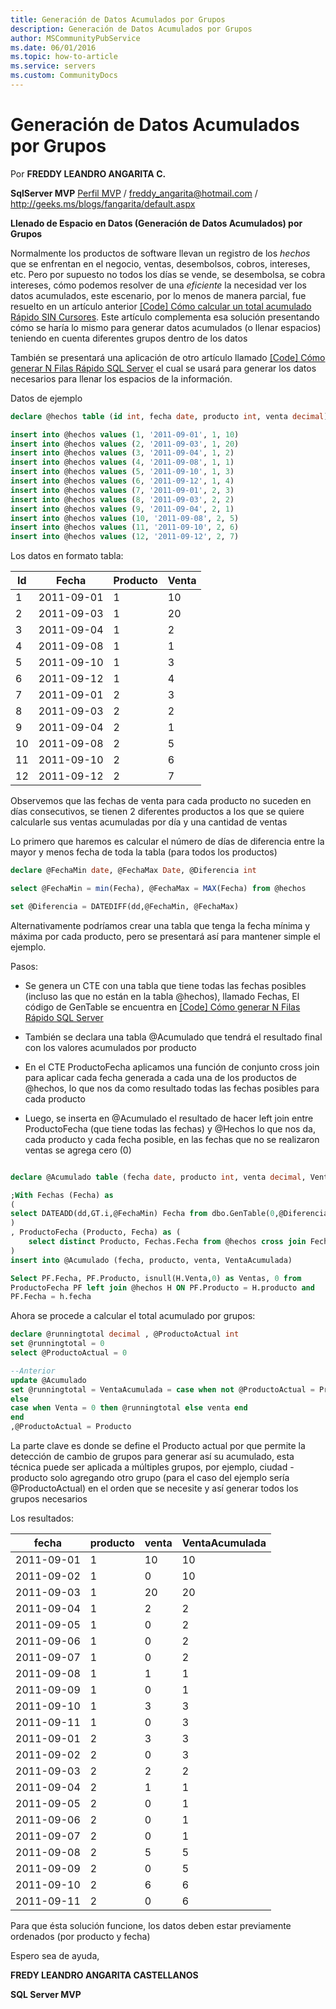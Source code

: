 ```yaml
---
title: Generación de Datos Acumulados por Grupos
description: Generación de Datos Acumulados por Grupos
author: MSCommunityPubService
ms.date: 06/01/2016
ms.topic: how-to-article
ms.service: servers
ms.custom: CommunityDocs
---
```









# Generación de Datos Acumulados por Grupos 



Por **FREDDY LEANDRO ANGARITA C.**

**SqlServer MVP**
[Perfil MVP](https://mvp.support.microsoft.com/es-es/mvp/Freddy%20Leandro%20Angarita%20Castellanos-4028407) / <freddy_angarita@hotmail.com> / <http://geeks.ms/blogs/fangarita/default.aspx>

**Llenado de Espacio en Datos (Generación de Datos Acumulados) por
Grupos**

Normalmente los productos de software llevan un registro de los *hechos*
que se enfrentan en el negocio, ventas, desembolsos, cobros, intereses,
etc. Pero por supuesto no todos los días se vende, se desembolsa, se
cobra intereses, cómo podemos resolver de una *eficiente* la necesidad
ver los datos acumulados, este escenario, por lo menos de manera
parcial, fue resuelto en un artículo anterior [\[Code\] Cómo calcular un
total acumulado Rápido SIN
Cursores](http://geeks.ms/blogs/fangarita/archive/2010/10/28/code-c-243-mo-calcular-un-total-acumulado-r-225-pido-sin-cursores.aspx).
Este artículo complementa esa solución presentando cómo se haría lo
mismo para generar datos acumulados (o llenar espacios) teniendo en
cuenta diferentes grupos dentro de los datos

También se presentará una aplicación de otro artículo llamado [\[Code\]
Cómo generar N Filas Rápido SQL
Server](http://geeks.ms/blogs/fangarita/archive/2010/12/22/code-c-243-mo-generar-n-filas-r-225-pido-sql-server.aspx)
el cual se usará para generar los datos necesarios para llenar los
espacios de la información.

Datos de ejemplo



``` SQL
declare @hechos table (id int, fecha date, producto int, venta decimal)

insert into @hechos values (1, '2011-09-01', 1, 10)
insert into @hechos values (2, '2011-09-03', 1, 20)
insert into @hechos values (3, '2011-09-04', 1, 2)
insert into @hechos values (4, '2011-09-08', 1, 1)
insert into @hechos values (5, '2011-09-10', 1, 3)
insert into @hechos values (6, '2011-09-12', 1, 4)
insert into @hechos values (7, '2011-09-01', 2, 3)
insert into @hechos values (8, '2011-09-03', 2, 2)
insert into @hechos values (9, '2011-09-04', 2, 1)
insert into @hechos values (10, '2011-09-08', 2, 5)
insert into @hechos values (11, '2011-09-10', 2, 6)
insert into @hechos values (12, '2011-09-12', 2, 7)
```

Los datos en formato tabla:

| Id | Fecha     |  Producto | Venta|
| ----|------------|----------|-------|
| 1|   2011-09-01|  1   |      10|
| 2 |  2011-09-03|  1    |     20|
| 3 |  2011-09-04 | 1   |      2|
| 4 |  2011-09-08 | 1     |    1|
| 5 |  2011-09-10 | 1   |      3|
| 6|   2011-09-12 | 1    |     4|
| 7 |  2011-09-01 | 2  |       3|
| 8 |  2011-09-03 | 2  |       2|
| 9  | 2011-09-04 | 2  |       1|
| 10 | 2011-09-08 | 2    |     5|
| 11 | 2011-09-10 |2      |   6|
| 12 | 2011-09-12 | 2     |    7|

Observemos que las fechas de venta para cada producto no suceden en días
consecutivos, se tienen 2 diferentes productos a los que se quiere
calcularle sus ventas acumuladas por día y una cantidad de ventas

Lo primero que haremos es calcular el número de días de diferencia entre
la mayor y menos fecha de toda la tabla (para todos los productos)


``` SQL
declare @FechaMin date, @FechaMax Date, @Diferencia int

select @FechaMin = min(Fecha), @FechaMax = MAX(Fecha) from @hechos

set @Diferencia = DATEDIFF(dd,@FechaMin, @FechaMax)
```

Alternativamente podríamos crear una tabla que tenga la fecha mínima y
máxima por cada producto, pero se presentará así para mantener simple el
ejemplo.

Pasos:

- Se genera un CTE con una tabla que tiene todas las fechas posibles
(incluso las que no están en la tabla @hechos), llamado Fechas, El
código de GenTable se encuentra en [\[Code\] Cómo generar N Filas Rápido
SQL Server](http://geeks.ms/blogs/fangarita/archive/2010/12/22/code-c-243-mo-generar-n-filas-r-225-pido-sql-server.aspx)

- También se declara una tabla @Acumulado que tendrá el resultado final
con los valores acumulados por producto

- En el CTE ProductoFecha aplicamos una función de conjunto cross join
para aplicar cada fecha generada a cada una de los productos de @hechos,
lo que nos da como resultado todas las fechas posibles para cada
producto

- Luego, se inserta en @Acumulado el resultado de hacer left join entre
ProductoFecha (que tiene todas las fechas) y @Hechos lo que nos da, cada
producto y cada fecha posible, en las fechas que no se realizaron ventas
se agrega cero (0)

``` SQL

declare @Acumulado table (fecha date, producto int, venta decimal, VentaAcumulada decimal)

;With Fechas (Fecha) as
(
select DATEADD(dd,GT.i,@FechaMin) Fecha from dbo.GenTable(0,@Diferencia,1) GT
)
, ProductoFecha (Producto, Fecha) as (
    select distinct Producto, Fechas.Fecha from @hechos cross join Fechas
)
insert into @Acumulado (fecha, producto, venta, VentaAcumulada)

Select PF.Fecha, PF.Producto, isnull(H.Venta,0) as Ventas, 0 from
ProductoFecha PF left join @hechos H ON PF.Producto = H.producto and
PF.Fecha = h.fecha
```

Ahora se procede a calcular el total acumulado por grupos:
``` SQL
declare @runningtotal decimal , @ProductoActual int
set @runningtotal = 0
select @ProductoActual = 0

--Anterior
update @Acumulado
set @runningtotal = VentaAcumulada = case when not @ProductoActual = Producto then venta 
else
case when Venta = 0 then @runningtotal else venta end
end
,@ProductoActual = Producto
```

La parte clave es donde se define el Producto actual por que permite la
detección de cambio de grupos para generar así su acumulado, esta
técnica puede ser aplicada a múltiples grupos, por ejemplo, ciudad -
producto solo agregando otro grupo (para el caso del ejemplo sería
@ProductoActual) en el orden que se necesite y así generar todos los
grupos necesarios

Los resultados:

|  fecha    |   producto | venta | VentaAcumulada|
|------------|--------|-------|-------|
| 2011-09-01|   1  |       10  |   10|
| 2011-09-02|  1  |       0  |    10|
| 2011-09-03 | 1      |   20  |   20|
| 2011-09-04|  1  |       2  |    2|
| 2011-09-05 | 1   |      0   |   2|
| 2011-09-06|  1  |       0 |     2|
| 2011-09-07|   1     |    0 |     2|
| 2011-09-08| 1     |    1   |   1|
| 2011-09-09|  1      |   0 |     1|
| 2011-09-10|  1   |      3   |   3|
|2011-09-11 | 1    |     0 |     3|
| 2011-09-01|  2   |      3 |     3|
| 2011-09-02 | 2     |    0 |     3|
|2011-09-03 | 2  |       2   |   2|
| 2011-09-04 | 2      |   1 |     1|
| 2011-09-05 | 2   |      0 |     1|
| 2011-09-06 | 2   |      0  |    1|
| 2011-09-07  |2    |     0   |   1|
|2011-09-08|  2    |     5  |    5|
|2011-09-09 | 2   |      0   |   5|
| 2011-09-10 | 2    |     6  |    6|
|2011-09-11|  2    |     0 |     6|

Para que ésta solución funcione, los datos deben estar previamente
ordenados (por producto y fecha)

Espero sea de ayuda,

**FREDY LEANDRO ANGARITA CASTELLANOS**

**SQL Server MVP**


